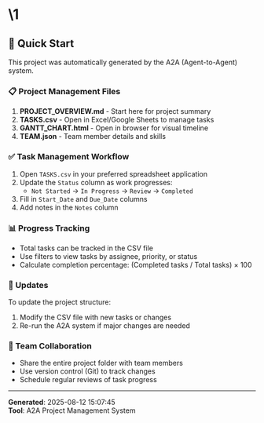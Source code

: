 # \1

## 🚀 Quick Start

This project was automatically generated by the A2A (Agent-to-Agent) system.

### 📋 Project Management Files

1. **PROJECT_OVERVIEW.md** - Start here for project summary
2. **TASKS.csv** - Open in Excel/Google Sheets to manage tasks
3. **GANTT_CHART.html** - Open in browser for visual timeline
4. **TEAM.json** - Team member details and skills

### ✅ Task Management Workflow

1. Open `TASKS.csv` in your preferred spreadsheet application
2. Update the `Status` column as work progresses:
   - `Not Started` → `In Progress` → `Review` → `Completed`
3. Fill in `Start_Date` and `Due_Date` columns
4. Add notes in the `Notes` column

### 📊 Progress Tracking

- Total tasks can be tracked in the CSV file
- Use filters to view tasks by assignee, priority, or status
- Calculate completion percentage: (Completed tasks / Total tasks) × 100

### 🔄 Updates

To update the project structure:
1. Modify the CSV file with new tasks or changes
2. Re-run the A2A system if major changes are needed

### 🤝 Team Collaboration

- Share the entire project folder with team members
- Use version control (Git) to track changes
- Schedule regular reviews of task progress

---

**Generated**: 2025-08-12 15:07:45  
**Tool**: A2A Project Management System

